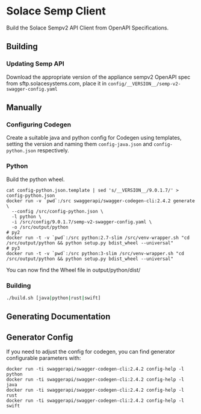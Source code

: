 # Solace Semp Client

Build the Solace Sempv2 API Client from OpenAPI Specifications.

## Building

### Updating Semp API

Download the appropriate version of the appliance sempv2 OpenAPI spec from sftp.solacesystems.com, place
it in `config/__VERSION__/semp-v2-swagger-config.yaml`

## Manually

### Configuring Codegen

Create a suitable java and python config for Codegen using templates, setting
the version and naming them `config-java.json` and `config-python.json` respectively.

### Python

Build the python wheel.

    cat config-python.json.template | sed 's/__VERSION__/9.0.1.7/' > config-python.json
    docker run -v `pwd`:/src swaggerapi/swagger-codegen-cli:2.4.2 generate \
      --config /src/config-python.json \
      -l python \
      -i /src/config/9.0.1.7/semp-v2-swagger-config.yaml \
      -o /src/output/python
    # py2
    docker run -t -v `pwd`:/src python:2.7-slim /src/venv-wrapper.sh "cd /src/output/python && python setup.py bdist_wheel --universal"
    # py3
    docker run -t -v `pwd`:/src python:3-slim /src/venv-wrapper.sh "cd /src/output/python && python setup.py bdist_wheel --universal"

You can now find the Wheel file in output/python/dist/


### Building

```bash
./build.sh [java|python|rust|swift]
```



## Generating Documentation



## Generator Config

If you need to adjust the config for codegen, you can find generator configurable
parameters with:

    docker run -ti swaggerapi/swagger-codegen-cli:2.4.2 config-help -l python
    docker run -ti swaggerapi/swagger-codegen-cli:2.4.2 config-help -l java
    docker run -ti swaggerapi/swagger-codegen-cli:2.4.2 config-help -l rust
    docker run -ti swaggerapi/swagger-codegen-cli:2.4.2 config-help -l swift
